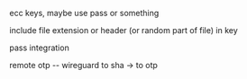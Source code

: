 ecc keys, maybe use pass or something

include file extension or header (or random part of file) in key

pass integration

remote otp -- wireguard to sha -> to otp
